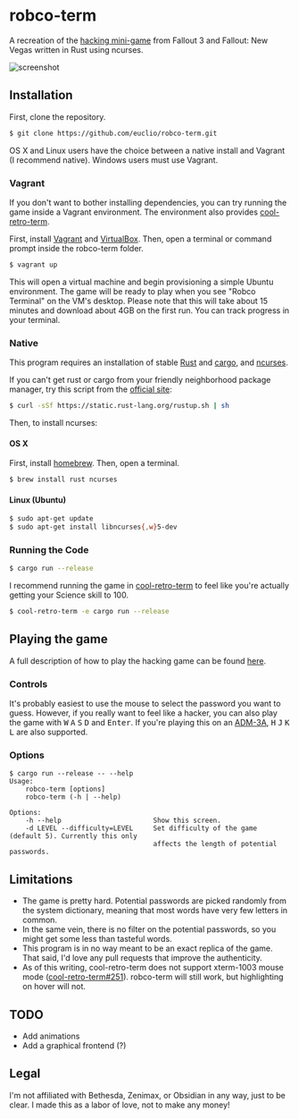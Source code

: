 # robco-term

A recreation of the [hacking mini-game] from Fallout 3 and Fallout: New
Vegas written in Rust using ncurses.

![screenshot](http://i.imgur.com/TgXwbnK.png)

## Installation

First, clone the repository.

```sh
$ git clone https://github.com/euclio/robco-term.git
```

OS X and Linux users have the choice between a native install and Vagrant (I
recommend native). Windows users must use Vagrant.

### Vagrant

If you don't want to bother installing dependencies, you can try running the
game inside a Vagrant environment. The environment also provides
[cool-retro-term].

First, install [Vagrant] and [VirtualBox]. Then, open a terminal or command
prompt inside the robco-term folder.

```sh
$ vagrant up
```

This will open a virtual machine and begin provisioning a simple Ubuntu
environment. The game will be ready to play when you see "Robco Terminal" on the
VM's desktop. Please note that this will take about 15 minutes and download
about 4GB on the first run. You can track progress in your terminal.

### Native

This program requires an installation of stable [Rust][rust-official] and
[cargo], and [ncurses].

If you can't get rust or cargo from your friendly neighborhood package manager,
try this script from the [official site][rust-install]:

```sh
$ curl -sSf https://static.rust-lang.org/rustup.sh | sh
```

Then, to install ncurses:

#### OS X

First, install [homebrew]. Then, open a terminal.

```sh
$ brew install rust ncurses
```

#### Linux (Ubuntu)

```sh
$ sudo apt-get update
$ sudo apt-get install libncurses{,w}5-dev
```

### Running the Code

```sh
$ cargo run --release
```

I recommend running the game in [cool-retro-term] to feel like you're
actually getting your Science skill to 100.

```sh
$ cool-retro-term -e cargo run --release
```

## Playing the game

A full description of how to play the hacking game can be found
[here][hacking mini-game].

### Controls

It's probably easiest to use the mouse to select the password you want to guess.
However, if you really want to feel like a hacker, you can also play the game
with <kbd>W</kbd> <kbd>A</kbd> <kbd>S</kbd> <kbd>D</kbd> and <kbd>Enter</kbd>.
If you're playing this on an [ADM-3A], <kbd>H</kbd> <kbd>J</kbd> <kbd>K</kbd>
<kbd>L</kbd> are also supported.

### Options

```
$ cargo run --release -- --help
Usage:
    robco-term [options]
    robco-term (-h | --help)

Options:
    -h --help                       Show this screen.
    -d LEVEL --difficulty=LEVEL     Set difficulty of the game (default 5). Currently this only
                                    affects the length of potential passwords.
```

## Limitations

* The game is pretty hard. Potential passwords are picked randomly from the
  system dictionary, meaning that most words have very few letters in common.
* In the same vein, there is no filter on the potential passwords, so you might
  get some less than tasteful words.
* This program is in no way meant to be an exact replica of the game. That said,
  I'd love any pull requests that improve the authenticity.
* As of this writing, cool-retro-term does not support xterm-1003 mouse mode
  ([cool-retro-term#251]). robco-term will still work, but highlighting on
  hover will not.

## TODO

* Add animations
* Add a graphical frontend (?)

## Legal

I'm not affiliated with Bethesda, Zenimax, or Obsidian in any way, just to be
clear. I made this as a labor of love, not to make any money!

[VirtualBox]: https://www.virtualbox.org/
[Vagrant]: https://www.vagrantup.com/
[homebrew]: http://brew.sh/
[rust-official]: https://www.rust-lang.org/
[rust-install]: https://www.rust-lang.org/install.html
[cargo]: https://crates.io
[ncurses]: http://www.gnu.org/software/ncurses/
[hacking mini-game]: http://fallout.wikia.com/wiki/Hacking#Hacking_terminals
[cool-retro-term]: https://github.com/Swordfish90/cool-retro-term
[cool-retro-term#251]: https://github.com/Swordfish90/cool-retro-term/issues/251
[ADM-3A]: https://en.wikipedia.org/wiki/ADM-3A
